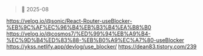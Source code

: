 > 📆 2025-08
>

https://velog.io/@sonic/React-Router-useBlocker-%EB%9C%AF%EC%96%B4%EB%B3%B4%EA%B8%B0
https://velog.io/@cosmos7/%ED%99%94%EB%A9%B4-%EC%9D%B4%ED%83%88-%EB%B0%A9%EC%A7%80-useBlocker
https://ykss.netlify.app/devlog/use_blocker/
https://dean83.tistory.com/239

